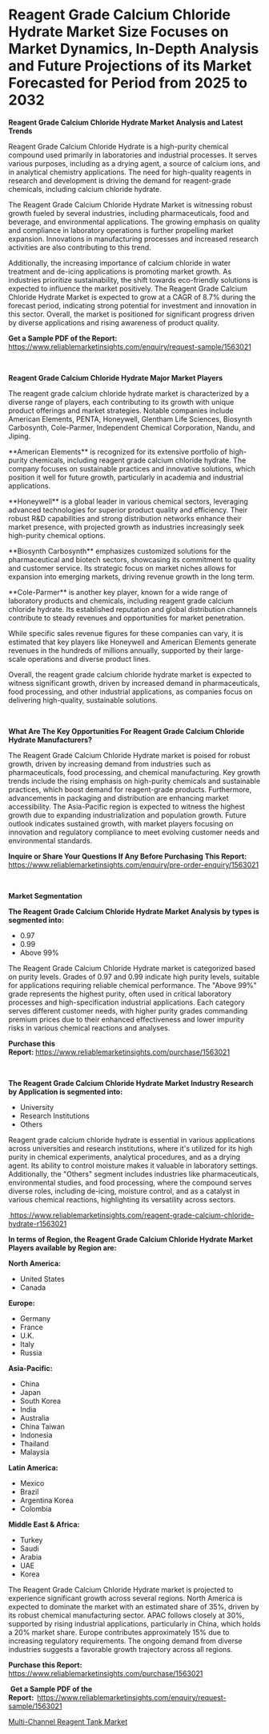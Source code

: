 <p><h1>Reagent Grade Calcium Chloride Hydrate Market Size Focuses on Market Dynamics, In-Depth Analysis and Future Projections of its Market Forecasted for Period from 2025 to 2032</h1></p><p><strong>Reagent Grade Calcium Chloride Hydrate Market Analysis and Latest Trends</strong></p>
<p><p>Reagent Grade Calcium Chloride Hydrate is a high-purity chemical compound used primarily in laboratories and industrial processes. It serves various purposes, including as a drying agent, a source of calcium ions, and in analytical chemistry applications. The need for high-quality reagents in research and development is driving the demand for reagent-grade chemicals, including calcium chloride hydrate.</p><p>The Reagent Grade Calcium Chloride Hydrate Market is witnessing robust growth fueled by several industries, including pharmaceuticals, food and beverage, and environmental applications. The growing emphasis on quality and compliance in laboratory operations is further propelling market expansion. Innovations in manufacturing processes and increased research activities are also contributing to this trend. </p><p>Additionally, the increasing importance of calcium chloride in water treatment and de-icing applications is promoting market growth. As industries prioritize sustainability, the shift towards eco-friendly solutions is expected to influence the market positively. The Reagent Grade Calcium Chloride Hydrate Market is expected to grow at a CAGR of 8.7% during the forecast period, indicating strong potential for investment and innovation in this sector. Overall, the market is positioned for significant progress driven by diverse applications and rising awareness of product quality.</p></p>
<p><strong>Get a Sample PDF of the Report:&nbsp;</strong> <a href="https://www.reliablemarketinsights.com/enquiry/request-sample/1563021?utm_campaign=1558&utm_medium=2&utm_source=Github&utm_content=ia&utm_term=04032025&utm_id=reagent-grade-calcium-chloride-hydrate">https://www.reliablemarketinsights.com/enquiry/request-sample/1563021</a></p>
<p>&nbsp;</p>
<p><strong>Reagent Grade Calcium Chloride Hydrate Major Market Players</strong></p>
<p><p>The reagent grade calcium chloride hydrate market is characterized by a diverse range of players, each contributing to its growth with unique product offerings and market strategies. Notable companies include American Elements, PENTA, Honeywell, Glentham Life Sciences, Biosynth Carbosynth, Cole-Parmer, Independent Chemical Corporation, Nandu, and Jiping.</p><p>**American Elements** is recognized for its extensive portfolio of high-purity chemicals, including reagent grade calcium chloride hydrate. The company focuses on sustainable practices and innovative solutions, which position it well for future growth, particularly in academia and industrial applications.</p><p>**Honeywell** is a global leader in various chemical sectors, leveraging advanced technologies for superior product quality and efficiency. Their robust R&D capabilities and strong distribution networks enhance their market presence, with projected growth as industries increasingly seek high-purity chemical options.</p><p>**Biosynth Carbosynth** emphasizes customized solutions for the pharmaceutical and biotech sectors, showcasing its commitment to quality and customer service. Its strategic focus on market niches allows for expansion into emerging markets, driving revenue growth in the long term.</p><p>**Cole-Parmer** is another key player, known for a wide range of laboratory products and chemicals, including reagent grade calcium chloride hydrate. Its established reputation and global distribution channels contribute to steady revenues and opportunities for market penetration.</p><p>While specific sales revenue figures for these companies can vary, it is estimated that key players like Honeywell and American Elements generate revenues in the hundreds of millions annually, supported by their large-scale operations and diverse product lines.</p><p>Overall, the reagent grade calcium chloride hydrate market is expected to witness significant growth, driven by increased demand in pharmaceuticals, food processing, and other industrial applications, as companies focus on delivering high-quality, sustainable solutions.</p></p>
<p>&nbsp;</p>
<p><strong>What Are The Key Opportunities For Reagent Grade Calcium Chloride Hydrate Manufacturers?</strong></p>
<p><p>The Reagent Grade Calcium Chloride Hydrate market is poised for robust growth, driven by increasing demand from industries such as pharmaceuticals, food processing, and chemical manufacturing. Key growth trends include the rising emphasis on high-purity chemicals and sustainable practices, which boost demand for reagent-grade products. Furthermore, advancements in packaging and distribution are enhancing market accessibility. The Asia-Pacific region is expected to witness the highest growth due to expanding industrialization and population growth. Future outlook indicates sustained growth, with market players focusing on innovation and regulatory compliance to meet evolving customer needs and environmental standards.</p></p>
<p><strong>Inquire or Share Your Questions If Any Before Purchasing This Report:</strong> <a href="https://www.reliablemarketinsights.com/enquiry/pre-order-enquiry/1563021?utm_campaign=1558&utm_medium=2&utm_source=Github&utm_content=ia&utm_term=04032025&utm_id=reagent-grade-calcium-chloride-hydrate">https://www.reliablemarketinsights.com/enquiry/pre-order-enquiry/1563021</a></p>
<p>&nbsp;</p>
<p><strong>Market Segmentation</strong></p>
<p><strong>The Reagent Grade Calcium Chloride Hydrate Market Analysis by types is segmented into:</strong></p>
<p><ul><li>0.97</li><li>0.99</li><li>Above 99%</li></ul></p>
<p><p>The Reagent Grade Calcium Chloride Hydrate market is categorized based on purity levels. Grades of 0.97 and 0.99 indicate high purity levels, suitable for applications requiring reliable chemical performance. The "Above 99%" grade represents the highest purity, often used in critical laboratory processes and high-specification industrial applications. Each category serves different customer needs, with higher purity grades commanding premium prices due to their enhanced effectiveness and lower impurity risks in various chemical reactions and analyses.</p></p>
<p><strong>Purchase this Report:&nbsp;</strong><a href="https://www.reliablemarketinsights.com/purchase/1563021?utm_campaign=1558&utm_medium=2&utm_source=Github&utm_content=ia&utm_term=04032025&utm_id=reagent-grade-calcium-chloride-hydrate">https://www.reliablemarketinsights.com/purchase/1563021</a></p>
<p>&nbsp;</p>
<p><strong>The Reagent Grade Calcium Chloride Hydrate Market Industry Research by Application is segmented into:</strong></p>
<p><ul><li>University</li><li>Research Institutions</li><li>Others</li></ul></p>
<p><p>Reagent grade calcium chloride hydrate is essential in various applications across universities and research institutions, where it's utilized for its high purity in chemical experiments, analytical procedures, and as a drying agent. Its ability to control moisture makes it valuable in laboratory settings. Additionally, the "Others" segment includes industries like pharmaceuticals, environmental studies, and food processing, where the compound serves diverse roles, including de-icing, moisture control, and as a catalyst in various chemical reactions, highlighting its versatility across sectors.</p></p>
<p><a href="https://www.reliablemarketinsights.com/reagent-grade-calcium-chloride-hydrate-r1563021?utm_campaign=1558&utm_medium=2&utm_source=Github&utm_content=ia&utm_term=04032025&utm_id=reagent-grade-calcium-chloride-hydrate">&nbsp;https://www.reliablemarketinsights.com/reagent-grade-calcium-chloride-hydrate-r1563021</a></p>
<p><strong>In terms of Region, the Reagent Grade Calcium Chloride Hydrate Market Players available by Region are:</strong></p>
<p>
    <p> <strong> North America: </strong>
        <ul>
            <li>United States</li>
            <li>Canada</li>
        </ul>
        </p> 
    <p> <strong> Europe: </strong>
        <ul>
            <li>Germany</li>
            <li>France</li>
            <li>U.K.</li>
            <li>Italy</li>
            <li>Russia</li>
        </ul>
        </p> 
    <p> <strong> Asia-Pacific: </strong>
        <ul>
            <li>China</li>
            <li>Japan</li>
            <li>South Korea</li>
            <li>India</li>
            <li>Australia</li>
            <li>China Taiwan</li>
            <li>Indonesia</li>
            <li>Thailand</li>
            <li>Malaysia</li>
        </ul>
        </p> 
    <p> <strong> Latin America: </strong>
        <ul>
            <li>Mexico</li>
            <li>Brazil</li>
            <li>Argentina Korea</li>
            <li>Colombia</li>
        </ul>
        </p> 
    <p> <strong> Middle East & Africa: </strong>
        <ul>
            <li>Turkey</li>
            <li>Saudi</li>
            <li>Arabia</li>
            <li>UAE</li>
            <li>Korea</li>
        </ul>
    </p>
    </p>
<p><p>The Reagent Grade Calcium Chloride Hydrate market is projected to experience significant growth across several regions. North America is expected to dominate the market with an estimated share of 35%, driven by its robust chemical manufacturing sector. APAC follows closely at 30%, supported by rising industrial applications, particularly in China, which holds a 20% market share. Europe contributes approximately 15% due to increasing regulatory requirements. The ongoing demand from diverse industries suggests a favorable growth trajectory across all regions.</p></p>
<p><strong>Purchase this Report: </strong><a href="https://www.reliablemarketinsights.com/purchase/1563021?utm_campaign=1558&utm_medium=2&utm_source=Github&utm_content=ia&utm_term=04032025&utm_id=reagent-grade-calcium-chloride-hydrate">https://www.reliablemarketinsights.com/purchase/1563021</a></p>
<p>&nbsp;<strong>Get a Sample PDF of the Report:&nbsp;&nbsp;</strong><a href="https://www.reliablemarketinsights.com/enquiry/request-sample/1563021?utm_campaign=1558&utm_medium=2&utm_source=Github&utm_content=ia&utm_term=04032025&utm_id=reagent-grade-calcium-chloride-hydrate">https://www.reliablemarketinsights.com/enquiry/request-sample/1563021</a></p>
<p><strong></strong></p>
<p><p><a href="https://github.com/mookiesville/Market-Research-Report-List-1/blob/main/multi-channel-reagent-tank-market.md?utm_campaign=1558&utm_medium=2&utm_source=Github&utm_content=ia&utm_term=04032025&utm_id=reagent-grade-calcium-chloride-hydrate">Multi-Channel Reagent Tank Market</a></p></p>